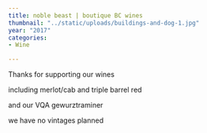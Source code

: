 ```yaml
---
title: noble beast | boutique BC wines
thumbnail: "../static/uploads/buildings-and-dog-1.jpg"
year: "2017"
categories:
- Wine

---
```

Thanks for supporting our wines

including merlot/cab and triple barrel red

and our VQA gewurztraminer

we have no vintages planned